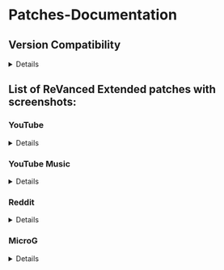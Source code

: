 # Patches-Documentation

## Version Compatibility
<details>
  
#### YouTube:
```
18.20.39
18.21.35
18.22.37
18.23.36
18.24.37
18.25.40
```
#### YouTube Music:
```
all
```
#### Reddit:
```
2023.16.1
```
#### MicroG:
```
all
```
</details>

## List of ReVanced Extended patches with screenshots:

### YouTube
<details>

| Patch | Description | Related Screenshots |
|:--------:|:--------------:|:-----------------:|
| `add-splash-animation` | Adds splash animation, which was removed in YT v18.19.36+. This patch **cannot** be used with `custom-branding-icon` patch. | [Screenshots](https://imgur.com/a/Ls6167p) |
| `bypass-ambient-mode-restrictions` | Allows ambient mode to be on while battery saver mode is enabled. | [Screenshots](https://imgur.com/a/qjNlGP3) |
| `change-homepage` | Defaults to subscription feed instead of home when the app opens. | [Screenshots](https://imgur.com/a/Xxeq0XD) |
| `custom-branding-icon-mmt` | Changes the YouTube launcher icon to MMT. | [Screenshots](https://imgur.com/1h94NCw) |
| `custom-branding-icon-revancify-blue` | Changes the YouTube launcher icon to Revancify Blue. | [Screenshots](https://imgur.com/EjJOlYq) |
| `custom-branding-icon-revancify-red` | Changes the YouTube launcher icon to Revancify Red. | [Screenshots](https://imgur.com/BPgRMHt) |
| `custom-branding-youtube-name` | Rename the YouTube app to the name specified in options.json. | [Screenshots](https://imgur.com/a/uYAWf65) |
| `custom-double-tap-length` | Add 'double-tap to seek' value. | [Screenshots](https://imgur.com/a/S1fyX9A) |
| `custom-package-name` | Specifies the package name for YouTube and YT Music in the MicroG build. | [Screenshots](https://imgur.com/a/DY0EMNI) |
| `custom-seekbar-color` | Change seekbar color in video player and video thumbnails. | [Screenshots](https://imgur.com/a/wUBZNdH) |
| `custom-video-speed` | Adds more video speed options. | [Screenshots](https://imgur.com/a/7dE1QiH) |
| `default-video-quality` | Adds ability to set default video quality settings. | [Screenshots](https://imgur.com/a/hqY3SiN) |
| `default-video-speed` | Adds ability to set default video speed settings. | [Screenshots](https://imgur.com/a/x1YmkfG) |
| `disable-auto-captions` | Disables forced auto captions. | [Screenshots](https://imgur.com/a/rYqTjk1) |
| `disable-haptic-feedback` | Adds options to disable haptic feedback. | [Screenshots](https://imgur.com/a/c0og6Ay) |
| `disable-hdr-video` | Disable HDR video. | [Screenshots](https://imgur.com/a/pbVp2g3) |
| `disable-landscape-mode` | Disable landscape mode when entering fullscreen. | [Screenshots](https://imgur.com/a/tJiXrmf) |
| `disable-quic-protocol` | Disable CronetEngine's QUIC protocol. | [Screenshots](https://imgur.com/a/CPNzSFq) |
| `disable-startup-shorts-player` | Disables playing YouTube Shorts when launching YouTube. | [Screenshots](https://imgur.com/a/GmsP5oK) |
| `enable-compact-controls-overlay` | Enable compact control overlay. | [Screenshots](https://imgur.com/a/gVc4uMQ) |
| `enable-debug-logging` | Adds debugging options. | [Screenshots](https://imgur.com/a/7mNOSsa) |
| `enable-external-browser` | Open url outside the app in an external browser. | [Screenshots](https://imgur.com/a/Nm2mvzd) |
| `enable-minimized-playback` | Enables minimized and background playback. | [Screenshots](https://imgur.com/a/ET3HcEx) |
| `enable-new-comment-popup-panels` | Enables a new type of comment popup panel in the shorts player. | [Screenshots](https://imgur.com/a/0UZlccZ) |
| `enable-new-splash-animation` | Enables a new type of splash animation on Android 12+ devices. | [Screenshots](https://imgur.com/a/dtLaOYP) |
| `enable-new-thumbnail-preview` | Enables a new type of thumbnail preview. | [Screenshots](https://imgur.com/a/lv2AxVP) |
| `enable-old-quality-layout` | Enables the original quality flyout menu. | [Screenshots](https://imgur.com/a/v7HyezL) |
| `enable-open-links-directly` | Skips over redirection URLs to external links. | [Screenshots](https://imgur.com/a/lMJqViC) |
| `enable-seekbar-tapping` | Enables tap-to-seek on the seekbar of the video player. | [Screenshots](https://imgur.com/a/PtA0tb3) |
| `enable-tablet-mini-player` | Enables the tablet mini player layout. | [Screenshots](https://imgur.com/a/mLjsifI) |
| `enable-tablet-navigation-bar` | Enables the tablet navigation bar. | [Screenshots](https://imgur.com/a/KUi3w7f) |
| `enable-timestamps-speed` | Add the current video speed in brackets next to the current time. | [Screenshots](https://imgur.com/a/QZoeBfT) |
| `enable-wide-search-bar` | Replaces the search icon with a wide search bar. This will hide the YouTube logo when active. | [Screenshots](https://imgur.com/a/wG3Mx3S) |
| `force-hide-player-button-background` | Force removes the background from the video player buttons. | [Screenshots](https://imgur.com/a/4nejeVc) |
| `force-opus-codec` | Forces the opus codec for audios. | [Screenshots](https://imgur.com/a/coCGCKS) |
| `force-premium-heading` | Forces premium heading on the home screen. | [Screenshots](https://imgur.com/a/wcuugDV) |
| `force-vp9-codec` | Forces the VP9 codec for videos. | [Screenshots](https://imgur.com/a/Rl0u1Z4) |
| `header-switch` | Add switch to change header. | [Screenshots](https://imgur.com/a/bPFJif1) |
| `hide-account-menu` | Hide account menu elements. | [Screenshots](https://imgur.com/a/MCvbnQu) |
| `hide-auto-player-popup-panels` | Hide automatic popup panels (playlist or live chat) on video player. | [Screenshots](https://imgur.com/a/R3BHdAn) |
| `hide-autoplay-button` | Hides the autoplay button in the video player. | [Screenshots](https://imgur.com/a/9S3NUVx) |
| `hide-autoplay-preview` | Hides the autoplay preview container in the fullscreen. | [Screenshots](https://imgur.com/a/OhxdFY9) |
| `hide-button-container` | Adds the options to hide action buttons under a video. | [Screenshots](https://imgur.com/a/pB2DkdJ) |
| `hide-captions-button` | Hides the captions button in the video player. | [Screenshots](https://imgur.com/a/iKc0ARk) |
| `hide-cast-button` | Hides the cast button in the video player. | [Screenshots](https://imgur.com/a/WNwI6Ve) |
| `hide-category-bar` | Hide the category bar at the top of the feed and at the top of related videos. | [Screenshots](https://imgur.com/a/P7H2Edn) |
| `hide-channel-avatar-section` | Hides the channel avatar section of the subscription feed. | [Screenshots](https://imgur.com/a/e0bU6sz) |
| `hide-channel-watermark` | Hides creator's watermarks on videos. | [Screenshots](https://imgur.com/a/Hlj6967) |
| `hide-collapse-button` | Hides the collapse button in the video player. | [Screenshots](https://imgur.com/a/bI1Fuoh) |
| `hide-comment-component` | Hides components related to comments. | [Screenshots](https://imgur.com/a/hTXpbSV) |
| `hide-crowdfunding-box` | Hides the crowdfunding box between the player and video description. | [Screenshots](https://imgur.com/a/WJlGhpq) |
| `hide-description-components` | Hides description components. | [Screenshots](https://imgur.com/a/xhIJoD6) |
| `hide-double-tap-overlay-filter` | Remove the double tap dark filter layer. | [Screenshots](https://imgur.com/a/ualcmms) |
| `hide-email-address` | Hides the email address(handle) in the account switcher. | [Screenshots](https://imgur.com/a/MfWO2Rr) |
| `hide-endscreen-cards` | Hides the suggested video cards at the end of a video in fullscreen. | [Screenshots](https://imgur.com/a/50psTcB) |
| `hide-endscreen-overlay` | Hides endscreen overlay when swiping up while in fullscreen and at the end of videos. | [Screenshots](https://imgur.com/a/t8x32O6) |
| `hide-feed-flyout-panel` | Hides feed flyout panel components. | [Screenshots](https://imgur.com/a/nf1UPHc) |
| `hide-filmstrip-overlay` | Hides the filmstrip overlay when holding down on the seekbar. | [Screenshots](https://imgur.com/a/0f2sH10) |
| `hide-floating-microphone` | Hide the floating microphone button above the keyboard. | [Screenshots](https://imgur.com/a/PX54fRG) |
| `hide-fullscreen-panels` | Hides the video title and quick actions in fullscreen. Also disables the video description, comments, and live chat panels from showing while in fullscreen. | [Screenshots](https://imgur.com/a/5e2Lxrx) |
| `hide-general-ads` | Removes ads in feeds and other areas. | [Screenshots](https://imgur.com/a/UfuiO7s) |
| `hide-info-cards` | Hides info-cards in videos. | [Screenshots](https://imgur.com/a/yKKXVDP) |
| `hide-layout-components` | Hides general layout components. | [Screenshots](https://imgur.com/a/5BP009b) |
| `hide-live-chat-button` | Hides the live chat button in the video player (for old layout). | [Missing]() |
| `hide-load-more-button` | Hides the button under videos that loads similar videos. | [Screenshots](https://imgur.com/a/jihDei9) |
| `hide-mix-playlists` | Removes mix playlists from home feed and video player. | [Screenshots](https://imgur.com/a/hzpefwO) |
| `hide-music-button` | Hides the YouTube Music button in the video player. | [Screenshots](https://imgur.com/a/KYu3bMj) |
| `hide-navigation-buttons` | Adds options to hide or change navigation buttons. | [Screenshots](https://imgur.com/a/TEHIhKt) |
| `hide-navigation-label` | Hides the labels under the navigation bar buttons. | [Screenshots](https://imgur.com/a/TzHnK8l) |
| `hide-pip-notification` | Disable pip notification when you first launch pip mode. | [Screenshots](https://imgur.com/a/ZEPIdOW) |
| `hide-player-button-background` | Remove the dark circle surrounding the pause/play button and the next and previous buttons/arrows. | [Screenshots](https://imgur.com/a/7l2ExDA) |
| `hide-player-flyout-panel` | Hides player flyout panel components. | [Screenshots](https://imgur.com/a/ZYc7wRe) |
| `hide-player-overlay-filter` | Prevent the player from darkening when you tap to reveal the player controls. | [Screenshots](https://imgur.com/a/U6bQxcM) |
| `hide-previous-next-button` | Hides the previous and next button in the player controller. | [Screenshots](https://imgur.com/a/WNp9p4t) |
| `hide-quick-actions` | Adds options to hide the quick action buttons that are beneath the seekbar while in fullscreen. | [Screenshots](https://imgur.com/a/PADAsaL) |
| `hide-seek-message` | Hides the 'Slide left or right to seek' message container. | [Screenshots](https://imgur.com/a/rQyBYg5) |
| `hide-seekbar` | Hides the seekbar in video player and video thumbnails. | [Screenshots](https://imgur.com/a/qkVEocI) |
| `hide-shorts-component` | Hides other Shorts components. | [Screenshots](https://imgur.com/a/qbJO6yf) |
| `hide-snack-bar` | Hides the snack bar action popup. | [Screenshots](https://imgur.com/a/VBkD9LN) |
| `hide-speed-overlay` | Hide speed overlay in player. | [Screenshots](https://imgur.com/a/mQ9uXn7) |
| `hide-suggested-actions` | Hide the suggested actions bar inside the player. | [Screenshots](https://imgur.com/a/CQ1gJS7) |
| `hide-suggestions-shelf` | Hides the suggestions shelf. | [Screenshots](https://imgur.com/a/mPOKZru) |
| `hide-time-stamp` | Hides timestamp in video player. | [Screenshots](https://imgur.com/a/9TxGuEE) |
| `hide-tooltip-content` | Hides the tooltip box that appears on first install. | [Screenshots](https://imgur.com/a/OAZ30Z5) |
| `hide-trending-searches` | Hide trending searches in the search bar. | [Screenshots](https://imgur.com/a/1VjVi3A) |
| `hide-video-ads` | Removes ads in the video player. | [Screenshots](https://imgur.com/a/Shr7JuB) |
| `language-switch` | Add language switch toggle. | [Screenshots](https://imgur.com/a/ERg1coh) |
| `layout-switch` | Adds the option to switch between tablet and phone layouts. | [Screenshots](https://imgur.com/a/16YQCJj) |
| `materialyou` | Applies the MaterialYou theme for Android 12+ to YouTube. | [Screenshots](https://imgur.com/a/CzspOyn) |
| `microg-support` | Allows ReVanced to run without root and under a different package name with MicroG. | [Screenshots](https://imgur.com/a/HDh7OiC) |
| `optimize-resource` | Removes duplicate resources from YouTube. | [Screenshots](https://imgur.com/a/n4KuROD) |
| `overlay-buttons` | Add overlay buttons to the player. | [Screenshots](https://imgur.com/a/U6JexYB) |
| `return-youtube-dislike` | Shows the dislike count of videos using the Return YouTube Dislike API. | [Screenshots](https://imgur.com/a/mWj0eoj) |
| `settings` | Applies mandatory patches to implement ReVanced settings into the application. | [Screenshots](https://imgur.com/a/qZJN1p0) |
| `sponsorblock` | Integrates SponsorBlock which allows skipping undesired video segments, such as sponsored content. | [Screenshots](https://imgur.com/a/N7Z0CjM) |
| `spoof-app-version` | Tricks YouTube into thinking, you are running an older version of the app. One of the side effects also includes restoring the old UI. | [Screenshots](https://imgur.com/a/x5E6fF0) |
| `swipe-controls` | Adds volume and brightness swipe controls. | [Screenshots](https://imgur.com/a/76uY3A9) |
| `theme` | Change the app's theme to the values specified in options.json. | [Screenshots](https://imgur.com/a/4gsDQJS) |
| `translations` | Add Crowdin translations for YouTube. | [Screenshots](https://imgur.com/a/R7Q1k2h) |
</details>

### YouTube Music
<details>

| Patch | Description | Related Screenshots |
|:--------:|:--------------:|:-----------------:|
| `amoled` | Applies pure black theme in flyout panels. | [Screenshots](https://imgur.com/a/PXnpWqK) |
| `background-play` | Enables playing music in the background. | [Screenshots](https://imgur.com/a/gZki03j) |
| `bitrate-default-value` | Set the audio quality to 'Always High' when you first install the app. | [Screenshots](https://imgur.com/a/sL2k1m4) |
| `certificate-spoof` | Spoofs the YouTube Music certificate for Android Auto. | [Screenshots](https://imgur.com/a/wYqUq6J) |
| `custom-branding-icon-mmt` | Changes the YouTube Music launcher icon to MMT. | [Screenshots](https://imgur.com/K96jJ52) |
| `custom-branding-icon-revancify-blue` | Changes the YouTube Music launcher icon to Revancify Blue. | [Screenshots](https://imgur.com/1ijcyHr) |
| `custom-branding-icon-revancify-red` | Changes the YouTube Music launcher icon to Revancify Red. | [Screenshots](https://imgur.com/wwUsmiW) |
| `custom-branding-music-name` | Rename the YouTube Music app to the name specified in options.json. | [Screenshots](https://imgur.com/a/ExSTD82) |
| `custom-package-name` | Specifies the package name for YouTube and YT Music in the MicroG build. | [Screenshots](https://imgur.com/a/99sBIlq) |
| `disable-auto-captions` | Disables forced auto captions. | [Screenshots](https://imgur.com/a/4PKAy9o) |
| `enable-black-navigation-bar` | Sets the navigation bar color to black. | [Screenshots](https://imgur.com/a/UK1YGZP) |
| `enable-color-match-player` | Matches the color of the mini player and the fullscreen player. | [Screenshots](https://imgur.com/a/F5mib6W) |
| `enable-compact-dialog` | Enable compact dialog on phone. | [Screenshots](https://imgur.com/a/NstyglG) |
| `enable-custom-filter` | Enables custom filter to hide layout components. | [Screenshots](https://imgur.com/a/U308EWB) |
| `enable-debug-logging` | Adds debugging options. | [Screenshots](https://imgur.com/a/sqPwaM7) |
| `enable-dismiss-queue` | Add dismiss queue to flyout menu. (YT Music v6.04.51+) | [Screenshots](https://imgur.com/a/12LYPAi) |
| `enable-force-minimized-player` | Permanently keep player minimized even if another track is played. | [Screenshots](https://imgur.com/a/lqAV44p) |
| `enable-force-shuffle` | Enable force shuffle even if another track is played. | [Screenshots](https://imgur.com/a/DWElbFu) |
| `enable-landscape-mode` | Enables entry into landscape mode by screen rotation on the phone. | [Screenshots](https://imgur.com/a/1ZUpMZg) |
| `enable-minimized-playback` | Enables minimized playback on Kids music. | [Screenshots](https://imgur.com/a/1ZUpMZg) |
| `enable-new-layout` | Enable new player layouts. (YT Music v5.47.51+) | [Screenshots](https://imgur.com/a/LkvqOKO) |
| `enable-old-style-miniplayer` | Return the miniplayers to old style. (for YT Music v5.55.53+) | [Screenshots](https://imgur.com/a/jH46Cvo) |
| `enable-opus-codec` | Enable opus codec when playing audio. | [Screenshots](https://imgur.com/a/uRdhxbI) |
| `enable-sleep-timer` | Add sleep timer to flyout menu. | [Screenshots](https://imgur.com/a/cwEWZQi) |
| `enable-zen-mode` | Adds a grey tint to the video player to reduce eye strain. | [Screenshots](https://imgur.com/a/KX7jYRi) |
| `exclusive-audio-playback` | Enables the option to play music without video. | [Screenshots](https://imgur.com/a/WdZHw3M) |
| `hide-button-shelf` | Hides the button shelf from homepage and explorer. | [Screenshots](https://imgur.com/a/h0408Yl) |
| `hide-carousel-shelf` | Hides the carousel shelf from homepage and explorer. | [Screenshots](https://imgur.com/a/RkAIZkF) |
| `hide-cast-button` | Hides the cast button in the video player and header. | [Screenshots](https://imgur.com/a/NRNKGQG) |
| `hide-category-bar` | Hides the music category bar at the top of the homepage. | [Screenshots](https://imgur.com/a/dCWHZmu) |
| `hide-get-premium` | Removes all "Get Premium" evidences from the avatar menu. | [Screenshots](https://imgur.com/a/xUfdCHx) |
| `hide-music-ads` | Hides ads before playing a music. | [Screenshots](https://imgur.com/a/HCIlRvI) |
| `hide-navigation-label` | Hide navigation bar labels. | [Screenshots](https://imgur.com/a/G9YE9kY) |
| `hide-new-playlist-button` | Hide the New Playlist button in the Library tab. | [Screenshots](https://imgur.com/a/RaANMid) |
| `hide-playlist-card` | Hides the playlist card from homepage. | [Screenshots](https://imgur.com/a/W6pxiuQ) |
| `hide-taste-builder` | Hides the "Tell us which artists you like" card from homepage. | [Screenshots](https://imgur.com/a/vLXUsph) |
| `hide-upgrade-button` | Hides upgrade button from navigation bar and hide upgrade banner from homepage. | [Screenshots](https://imgur.com/a/JMuhsrX) |
| `microg-support` | Allows ReVanced Music to run without root and under a different package name with MicroG. | [Screenshots](https://imgur.com/a/HDh7OiC) |
| `optimize-resource` | Remove unnecessary resources. | [Screenshots](https://imgur.com/a/0YHU3ye) |
| `remember-video-quality` | Save the video quality value whenever you change the video quality. | [Screenshots](https://imgur.com/a/olwfVCf) |
| `settings` | Adds settings for ReVanced to YouTube Music. | [Screenshots](https://imgur.com/a/prYgamZ) |
| `share-button-hook` | Replace share button with external download button. | [Screenshots](https://imgur.com/a/HrtxSlV) |
| `spoof-app-version` | Spoof the YouTube Music client version. | [Screenshots](https://imgur.com/a/oJ1Y60L) |
| `translations` | Add Crowdin translations for YouTube Music. | [Screenshots](https://imgur.com/a/tVIibVh) |
</details>

### Reddit
<details>

| Patch | Description | Related Screenshots |
|:--------:|:--------------:|:-----------------:|
| `disable-screenshot-popup` | Disables the popup that shows up when taking a screenshot. | [Screenshots](https://imgur.com/a/ccxzHAN) |
| `hide-ads` | Removes ads from the Reddit. | [Screenshots](https://imgur.com/a/GEjAUeR) |
| `hide-create-button` | Hide create button at navigation bar. | [Screenshots](https://imgur.com/a/3Fcbqdf) |
| `hide-discover-button` | Hide discover button at navigation bar. | [Screenshots](https://imgur.com/a/pYT2oYn) |
| `open-links-directly` | Skips over redirection URLs to external links. | [Screenshots](https://imgur.com/a/0JCLGCl) |
| `open-links-externally` | Open links outside of the app directly in your browser. | [Screenshots](https://imgur.com/a/OV2x6hs) |
| `premium-icon-reddit` | Unlocks premium Reddit app icons. | [Screenshots](https://imgur.com/a/k9Uuebh) |
| `reddit-settings` | Adds ReVanced settings to Reddit. | [Screenshots](https://imgur.com/a/wYCkX7k) |
| `sanitize-sharing-links` | Removes (tracking) query parameters from the URLs when sharing links. | [Screenshots](https://imgur.com/a/cnNTs3d) |
</details>

### MicroG
<details>

| 💊 Patch | 📜 Description | 🏹 Target Version |
|:--------:|:--------------:|:-----------------:|
| `custom-branding-microg-name` | Renames the MicroG app to the name specified in options.json. | [Screenshots](https://imgur.com/a/crVABax) |
| `custom-branding-microg-revancify-blue` | Changes the MicroG launcher icon to Revancify Blue. | [Screenshots](https://imgur.com/IpJTvRM) |
| `custom-branding-microg-revancify-red` | Changes the MicroG launcher icon to Revancify Red. | [Screenshots](https://imgur.com/DH5OfGs) |
| `hide-icon-from-launcher` | Hide MicroG icon from launcher. | [Screenshots](https://imgur.com/a/vNaz55n) |
</details>
